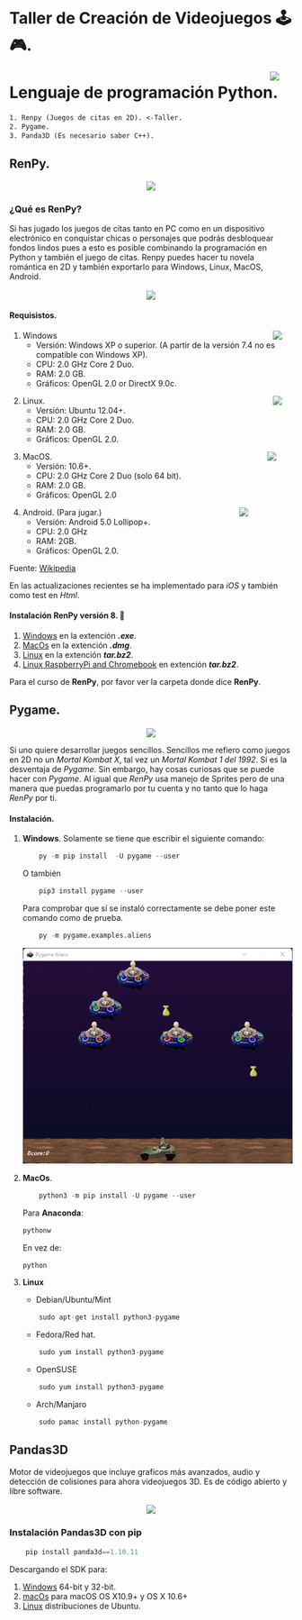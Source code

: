 # Taller de Creación de Videojuegos 🕹️🎮.

<p align = "right">
<img src="https://upload.wikimedia.org/wikipedia/commons/c/c3/Python-logo-notext.svg"
    width = "40px"
    align = "right"
    />
</p>


# Lenguaje de programación Python. 
    
    1. Renpy (Juegos de citas en 2D). <-Taller.
    2. Pygame.
    3. Panda3D (Es necesario saber C++).



## RenPy.
<p align = "center">
<img src = "https://upload.wikimedia.org/wikipedia/commons/7/7e/Ren%E2%80%99Py_Logo_6-13-6_200x307px.png"
    width = ""
    align = "center"/>
</p>

### ¿Qué es RenPy?
Si has jugado los juegos de citas tanto en PC como en un dispositivo electrónico en conquistar chicas o personajes que podrás desbloquear fondos lindos pues a esto es posible combinando la programación en Python y también el juego de citas. Renpy puedes hacer tu novela romántica en 2D y también exportarlo para Windows, Linux, MacOS, Android.


<p align = "center">
<img src = "https://cdn.akamai.steamstatic.com/steam/apps/698780/ss_c60999c236a809c04321017aa14e97e5ac9856a1.1920x1080.jpg?t=1586800322"
    width = ""
    align = "center"/>
</p>

#### Requisistos.
<p align = "right">
<img src = "https://upload.wikimedia.org/wikipedia/commons/c/c7/Windows_logo_-_2012.png"
    width = "35px"
    align = "right"/>
</p>

1. Windows
    - Versión: Windows XP o superior. (A partir de la versión 7.4 no es compatible con Windows XP).
    - CPU: 2.0 GHz Core 2 Duo.
    - RAM: 2.0 GB.
    - Gráficos: OpenGL 2.0 or DirectX 9.0c.
<p align = "right">
<img src = "https://upload.wikimedia.org/wikipedia/commons/d/dd/Linux_logo.jpg"
    width = "35px"
    align = "right"/>
</p>

2. Linux.
    - Versión: Ubuntu 12.04+.
    - CPU: 2.0 GHz Core 2 Duo.
    - RAM: 2.0 GB.
    - Gráficos: OpenGL 2.0.

<p align = "right">
<img src = "https://upload.wikimedia.org/wikipedia/commons/2/22/MacOS_logo_%282017%29.svg"
    width = "45px"
    align = "right"/>
</p>

3. MacOS. 
    - Versión: 10.6+.
    - CPU: 2.0 GHz Core 2 Duo (solo 64 bit).
    - RAM: 2.0 GB.
    - Gráficos: OpenGL 2.0

<p align = "right">
<img src = "https://upload.wikimedia.org/wikipedia/commons/3/3b/Android_new_logo_2019.svg"
    width = "95px"
    align = "right"/>
</p>

4. Android. (Para jugar.)
    - Versión: Android 5.0 Lollipop+.
    - CPU: 2.0 GHz
    - RAM: 2GB.
    - Gráficos: OpenGL 2.0.

Fuente: [Wikipedia](https://es.wikipedia.org/wiki/Ren%27Py)

En las actualizaciones recientes se ha implementado para *iOS* y también como test en *Html*.

#### Instalación RenPy versión 8. 🔨

1. [Windows](https://www.renpy.org/latest.html) en la extención ***.exe***.
2. [MacOs](https://www.renpy.org/latest.html) en la extención ***.dmg***.
3. [Linux](https://www.renpy.org/latest.html) en la extención ***tar.bz2***.
4. [Linux RaspberryPi and Chromebook](https://www.renpy.org/latest.html) en extención ***tar.bz2***.

Para el curso de **RenPy**, por favor ver la carpeta donde dice **RenPy**.

## Pygame. 


<p align = "center">
<img src = "https://upload.wikimedia.org/wikipedia/commons/a/a9/Pygame_logo.gif"
    width = ""
    align = "center"/>
</p>

Si uno quiere desarrollar juegos sencillos. Sencillos me refiero como juegos en 2D no un *Mortal Kombat X*, tal vez un *Mortal Kombat 1 del 1992*. Sí es la desventaja de *Pygame*. Sin embargo, hay cosas curiosas que se puede hacer con *Pygame*. Al igual que *RenPy* usa manejo de Sprites pero de una manera que puedas programarlo por tu cuenta y no tanto que lo haga *RenPy* por ti.

#### Instalación.
1. **Windows**. Solamente se tiene que escribir el siguiente comando:

    ```python
        py -m pip install  -U pygame --user
    ```
    O también
    ```python
        pip3 install pygame --user
    ```
    Para comprobar que sí se instaló correctamente se debe poner este comando como de prueba.
    
    ```python
        py -m pygame.examples.aliens
    ```

    <p align = "center">
    <img src="img/aliens.png" 
        aling = "center">
    </p>

2. **MacOs**. 

    ```python
        python3 -m pip install -U pygame --user
    ```
    Para **Anaconda**:
    ```python
    pythonw

    ```
    En vez de:
    ```python
    python

    ```
3. **Linux**
    - Debian/Ubuntu/Mint
    ```python
        sudo apt-get install python3-pygame
    ```
    - Fedora/Red hat.
    ```python
        sudo yum install python3-pygame
    ```
    - OpenSUSE
    ```python
        sudo yum install python3-pygame
    ```
    - Arch/Manjaro
    ```python
        sudo pamac install python-pygame
    ```
## Pandas3D
Motor de videojuegos que incluye graficos más avanzados, audio y detección de colisiones para ahora videojuegos 3D. Es de código abierto y libre software.

<p align = "center">
<img src ="https://upload.wikimedia.org/wikipedia/fr/thumb/1/11/Panda3D_Logo.png/220px-Panda3D_Logo.png"
align = "center"
width = "150px">
</p>

### Instalación Pandas3D con pip

```python
    pip install panda3d==1.10.11
```
Descargando el SDK para: 
1. [Windows](https://www.panda3d.org/download/sdk-1-10-11/) 64-bit y 32-bit.
2. [macOs](https://www.panda3d.org/download/sdk-1-10-11/) para macOS OS X10.9+ y OS X 10.6+
3. [Linux](https://www.panda3d.org/download/sdk-1-10-11/) distribuciones de Ubuntu.